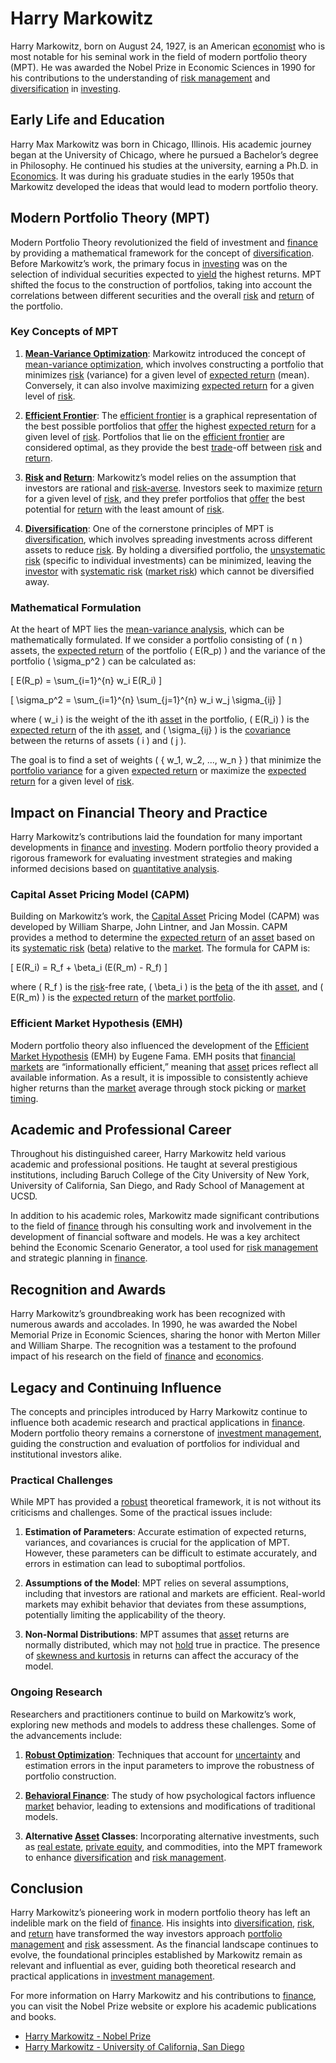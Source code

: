 # Harry Markowitz

Harry Markowitz, born on August 24, 1927, is an American [economist](../e/economist.md) who is most notable for his seminal work in the field of modern portfolio theory (MPT). He was awarded the Nobel Prize in Economic Sciences in 1990 for his contributions to the understanding of [risk management](../r/risk_management.md) and [diversification](../d/diversification.md) in [investing](../i/investing.md).

## Early Life and Education

Harry Max Markowitz was born in Chicago, Illinois. His academic journey began at the University of Chicago, where he pursued a Bachelor’s degree in Philosophy. He continued his studies at the university, earning a Ph.D. in [Economics](../e/economics.md). It was during his graduate studies in the early 1950s that Markowitz developed the ideas that would lead to modern portfolio theory.

## Modern Portfolio Theory (MPT)

Modern Portfolio Theory revolutionized the field of investment and [finance](../f/finance.md) by providing a mathematical framework for the concept of [diversification](../d/diversification.md). Before Markowitz’s work, the primary focus in [investing](../i/investing.md) was on the selection of individual securities expected to [yield](../y/yield.md) the highest returns. MPT shifted the focus to the construction of portfolios, taking into account the correlations between different securities and the overall [risk](../r/risk.md) and [return](../r/return.md) of the portfolio.

### Key Concepts of MPT

1. **[Mean-Variance Optimization](../m/mean-variance_optimization.md)**:
   Markowitz introduced the concept of [mean-variance optimization](../m/mean-variance_optimization.md), which involves constructing a portfolio that minimizes [risk](../r/risk.md) (variance) for a given level of [expected return](../e/expected_return.md) (mean). Conversely, it can also involve maximizing [expected return](../e/expected_return.md) for a given level of [risk](../r/risk.md). 

2. **[Efficient Frontier](../e/efficient_frontier.md)**:
   The [efficient frontier](../e/efficient_frontier.md) is a graphical representation of the best possible portfolios that [offer](../o/offer.md) the highest [expected return](../e/expected_return.md) for a given level of [risk](../r/risk.md). Portfolios that lie on the [efficient frontier](../e/efficient_frontier.md) are considered optimal, as they provide the best [trade](../t/trade.md)-off between [risk](../r/risk.md) and [return](../r/return.md).

3. **[Risk](../r/risk.md) and [Return](../r/return.md)**:
   Markowitz’s model relies on the assumption that investors are rational and [risk-averse](../r/risk-averse.md). Investors seek to maximize [return](../r/return.md) for a given level of [risk](../r/risk.md), and they prefer portfolios that [offer](../o/offer.md) the best potential for [return](../r/return.md) with the least amount of [risk](../r/risk.md).

4. **[Diversification](../d/diversification.md)**:
   One of the cornerstone principles of MPT is [diversification](../d/diversification.md), which involves spreading investments across different assets to reduce [risk](../r/risk.md). By holding a diversified portfolio, the [unsystematic risk](../u/unsystematic_risk.md) (specific to individual investments) can be minimized, leaving the [investor](../i/investor.md) with [systematic risk](../s/systematic_risk.md) ([market risk](../m/market_risk.md)) which cannot be diversified away.

### Mathematical Formulation

At the heart of MPT lies the [mean-variance analysis](../m/mean-variance_analysis.md), which can be mathematically formulated. If we consider a portfolio consisting of \( n \) assets, the [expected return](../e/expected_return.md) of the portfolio \( E(R_p) \) and the variance of the portfolio \( \sigma_p^2 \) can be calculated as:

\[ E(R_p) = \sum_{i=1}^{n} w_i E(R_i) \]

\[ \sigma_p^2 = \sum_{i=1}^{n} \sum_{j=1}^{n} w_i w_j \sigma_{ij} \]

where \( w_i \) is the weight of the ith [asset](../a/asset.md) in the portfolio, \( E(R_i) \) is the [expected return](../e/expected_return.md) of the ith [asset](../a/asset.md), and \( \sigma_{ij} \) is the [covariance](../c/covariance.md) between the returns of assets \( i \) and \( j \).

The goal is to find a set of weights \( \{ w_1, w_2, ..., w_n \} \) that minimize the [portfolio variance](../p/portfolio_variance.md) for a given [expected return](../e/expected_return.md) or maximize the [expected return](../e/expected_return.md) for a given level of [risk](../r/risk.md).

## Impact on Financial Theory and Practice

Harry Markowitz’s contributions laid the foundation for many important developments in [finance](../f/finance.md) and [investing](../i/investing.md). Modern portfolio theory provided a rigorous framework for evaluating investment strategies and making informed decisions based on [quantitative analysis](../q/quantitative_analysis.md).

### Capital Asset Pricing Model (CAPM)

Building on Markowitz’s work, the [Capital Asset](../c/capital_asset.md) Pricing Model (CAPM) was developed by William Sharpe, John Lintner, and Jan Mossin. CAPM provides a method to determine the [expected return](../e/expected_return.md) of an [asset](../a/asset.md) based on its [systematic risk](../s/systematic_risk.md) ([beta](../b/beta.md)) relative to the [market](../m/market.md). The formula for CAPM is:

\[ E(R_i) = R_f + \beta_i (E(R_m) - R_f) \]

where \( R_f \) is the [risk](../r/risk.md)-free rate, \( \beta_i \) is the [beta](../b/beta.md) of the ith [asset](../a/asset.md), and \( E(R_m) \) is the [expected return](../e/expected_return.md) of the [market portfolio](../m/market_portfolio.md).

### Efficient Market Hypothesis (EMH)

Modern portfolio theory also influenced the development of the [Efficient Market Hypothesis](../e/efficient_market_hypothesis.md) (EMH) by Eugene Fama. EMH posits that [financial markets](../f/financial_market.md) are “informationally efficient,” meaning that [asset](../a/asset.md) prices reflect all available information. As a result, it is impossible to consistently achieve higher returns than the [market](../m/market.md) average through stock picking or [market timing](../m/market_timing.md).

## Academic and Professional Career

Throughout his distinguished career, Harry Markowitz held various academic and professional positions. He taught at several prestigious institutions, including Baruch College of the City University of New York, University of California, San Diego, and Rady School of Management at UCSD.

In addition to his academic roles, Markowitz made significant contributions to the field of [finance](../f/finance.md) through his consulting work and involvement in the development of financial software and models. He was a key architect behind the Economic Scenario Generator, a tool used for [risk management](../r/risk_management.md) and strategic planning in [finance](../f/finance.md).

## Recognition and Awards

Harry Markowitz’s groundbreaking work has been recognized with numerous awards and accolades. In 1990, he was awarded the Nobel Memorial Prize in Economic Sciences, sharing the honor with Merton Miller and William Sharpe. The recognition was a testament to the profound impact of his research on the field of [finance](../f/finance.md) and [economics](../e/economics.md).

## Legacy and Continuing Influence

The concepts and principles introduced by Harry Markowitz continue to influence both academic research and practical applications in [finance](../f/finance.md). Modern portfolio theory remains a cornerstone of [investment management](../i/investment_management.md), guiding the construction and evaluation of portfolios for individual and institutional investors alike.

### Practical Challenges

While MPT has provided a [robust](../r/robust.md) theoretical framework, it is not without its criticisms and challenges. Some of the practical issues include:

1. **Estimation of Parameters**: Accurate estimation of expected returns, variances, and covariances is crucial for the application of MPT. However, these parameters can be difficult to estimate accurately, and errors in estimation can lead to suboptimal portfolios.

2. **Assumptions of the Model**: MPT relies on several assumptions, including that investors are rational and markets are efficient. Real-world markets may exhibit behavior that deviates from these assumptions, potentially limiting the applicability of the theory.

3. **Non-Normal Distributions**: MPT assumes that [asset](../a/asset.md) returns are normally distributed, which may not [hold](../h/hold.md) true in practice. The presence of [skewness and kurtosis](../s/skewness_and_kurtosis.md) in returns can affect the accuracy of the model.

### Ongoing Research

Researchers and practitioners continue to build on Markowitz’s work, exploring new methods and models to address these challenges. Some of the advancements include:

1. **[Robust Optimization](../r/robust_optimization.md)**: Techniques that account for [uncertainty](../u/uncertainty_in_trading.md) and estimation errors in the input parameters to improve the robustness of portfolio construction.

2. **[Behavioral Finance](../b/behavioral_finance.md)**: The study of how psychological factors influence [market](../m/market.md) behavior, leading to extensions and modifications of traditional models.

3. **Alternative [Asset](../a/asset.md) Classes**: Incorporating alternative investments, such as [real estate](../r/real_estate.md), [private equity](../p/private_equity.md), and commodities, into the MPT framework to enhance [diversification](../d/diversification.md) and [risk management](../r/risk_management.md).

## Conclusion

Harry Markowitz’s pioneering work in modern portfolio theory has left an indelible mark on the field of [finance](../f/finance.md). His insights into [diversification](../d/diversification.md), [risk](../r/risk.md), and [return](../r/return.md) have transformed the way investors approach [portfolio management](../p/par.md) and [risk](../r/risk.md) assessment. As the financial landscape continues to evolve, the foundational principles established by Markowitz remain as relevant and influential as ever, guiding both theoretical research and practical applications in [investment management](../i/investment_management.md).

For more information on Harry Markowitz and his contributions to [finance](../f/finance.md), you can visit the Nobel Prize website or explore his academic publications and books.

- [Harry Markowitz - Nobel Prize](https://www.nobelprize.org/prizes/economic-sciences/1990/markowitz/biographical/)
- [Harry Markowitz - University of California, San Diego](https://rady.ucsd.edu/people/faculty/markowitz.html)